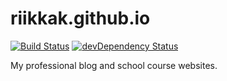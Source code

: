 # riikkak.github.io
[![Build Status](https://travis-ci.org/riikkak/riikkak.github.io.svg)](https://travis-ci.org/riikkak/riikkak.github.io) [![devDependency Status](https://david-dm.org/riikkak/riikkak.github.io/dev-status.svg)](https://david-dm.org/riikkak/riikkak.github.io?type=dev)

My professional blog and school course websites.
